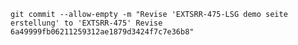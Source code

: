 `git commit --allow-empty -m "Revise 'EXTSRR-475-LSG demo seite erstellung' to 'EXTSRR-475' Revise 6a49999fb06211259312ae1879d3424f7c7e36b8"`
